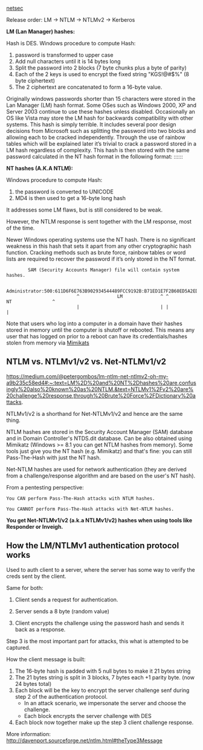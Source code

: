 
[netsec](https://netsec.ws/?p=314)



Release order: LM -> NTLM -> NTLMv2 -> Kerberos


**LM (Lan Manager) hashes:**

Hash is DES.
Windows procedure to compute Hash: 
1. password is transformed to upper case 
2. Add null characters until it is 14 bytes long
3. Split the password into 2 blocks (7 byte chunks plus a byte of parity)
4. Each of the 2 keys is used to encrypt the fixed string "KGS!@#$%" (8 byte ciphertext)
5. The 2 ciphertext are concatenated to form a 16-byte value. 

Originally windows passwords shorter than 15 characters were stored in the Lan Manager (LM) hash format. Some OSes such as Windows 2000, XP and Server 2003 continue to use these hashes unless disabled. Occasionally an OS like Vista may store the LM hash for backwards compatibility with other systems. This hash is simply terrible. It includes several poor design decisions from Microsoft such as splitting the password into two blocks and allowing each to be cracked independently. Through the use of rainbow tables which will be explained later it’s trivial to crack a password stored in a LM hash regardless of complexity. This hash is then stored with the same password calculated in the NT hash format in the following format: ::::::

**NT hashes (A.K.A NTLM):**

Windows procedure to compute Hash: 
1. the password is converted to UNICODE
2. MD4 is then used to get a 16-byte long hash

It addresses some LM flaws, but is still considered to be weak. 

However, the NTLM response is sent together with the LM response, most of the time.

Newer Windows operating systems use the NT hash. There is no significant weakness in this hash that sets it apart from any other cryptographic hash function. Cracking methods such as brute force, rainbow tables or word lists are required to recover the password if it’s only stored in the NT format.



            SAM (Security Accounts Manager) file will contain system hashes. 

            Administrator:500:611D6F6E763B902934544489FCC9192B:B71ED1E7F2B60ED5A2EDD28379D45C91:::
                              ^              LM              ^ ^             NT               ^
                              |                              | |                              |



Note that users who log into a computer in a domain have their hashes stored in memory until the computer is shutoff or rebooted. This means any user that has logged on prior to a reboot can have its credentials/hashes stolen from memory via [Mimikats](https://github.com/Kahvi-0/Tools-and-Concepts/blob/master/Windows/Mimikatz.md)

## NTLM vs. NTLMv1/v2 vs. Net-NTLMv1/v2

https://medium.com/@petergombos/lm-ntlm-net-ntlmv2-oh-my-a9b235c58ed4#:~:text=LM%2D%20and%20NT%2Dhashes%20are,confusingly%20also%20known%20as%20NTLM.&text=NTLMv1%2Fv2%20are%20challenge%20response,through%20Brute%20Force%2FDictionary%20attacks.

NTLMv1/v2 is a shorthand for Net-NTLMv1/v2 and hence are the same thing.

NTLM hashes are stored in the Security Account Manager (SAM) database and in Domain Controller's NTDS.dit database. Can be also obtained using Mimikatz (Windows >= 8.1 you can get NTLM hashes from memory). Some tools just give you the NT hash (e.g. Mimikatz) and that's fine: you can still Pass-The-Hash with just the NT hash.

Net-NTLM hashes are used for network authentication (they are derived from a challenge/response algorithm and are based on the user's NT hash).

From a pentesting perspective:

    You CAN perform Pass-The-Hash attacks with NTLM hashes.

    You CANNOT perform Pass-The-Hash attacks with Net-NTLM hashes.

**You get Net-NTLMv1/v2 (a.k.a NTLMv1/v2) hashes when using tools like Responder or Inveigh.**

## How the LM/NTLMv1 authentication protocol works

Used to auth client to a server, where the server has some way to verify the creds sent by the client. 

Same for both:

1. Client sends a request for authentication.

2. Server sends a 8 byte (random value) 

3. Client encrypts the challenge using the password hash and sends it back as a response.

Step 3 is the most important part for attacks, this what is attempted to be captured. 

How the client message is built: 

 1. The 16-byte hash is padded with 5 null bytes to make it 21 bytes string
 2. The 21 bytes string is split in 3 blocks, 7 bytes each +1 parity byte. (now 24 bytes total)
 3. Each block will be the key to encrypt the server challenge senf during step 2 of the authentication protocol.
    - In an attack scenario, we impersonate the server and choose the challenge.
    - Each block encrypts the server challenge with DES
 4. Each block now together make up the step 3 client challenge response.

More information: http://davenport.sourceforge.net/ntlm.html#theType3Message



















